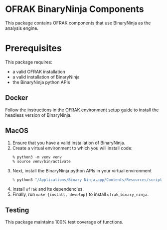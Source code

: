 # OFRAK BinaryNinja Components
This package contains OFRAK components that use BinaryNinja as the analysis engine.

# Prerequisites
This package requires:
- a valid OFRAK installation
- a valid installation of BinaryNinja
- the BinaryNinja python APIs

## Docker
Follow the instructions in the [OFRAK environment setup guide](https://ofrak.com/docs/environment-setup.html) to install the headless version of BinaryNinja.

## MacOS
1. Ensure that you have a valid installation of BinaryNinja.
2. Create a virtual environment to which you will install code:
    ```
    % python3 -m venv venv
    % source venv/bin/activate
    ```
3. Next, install the BinaryNinja python APIs in your virtual environment
    ```python
    % python3 "/Applications/Binary Ninja.app/Contents/Resources/scripts/install_api.py" -v
    ```
3. Install `ofrak` and its dependencies.
4. Finally, run `make {install, develop}` to install `ofrak_binary_ninja`.

## Testing
This package maintains 100% test coverage of functions.
